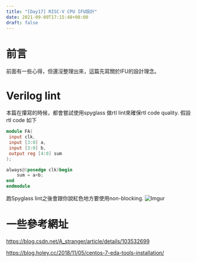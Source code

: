 ```yaml
---
title: "[Day17] RISC-V CPU IFU設計"
date: 2021-09-09T17:15:48+08:00
draft: false
---
```

# 前言
前面有一些心得，但還沒整理出來，這篇先寫關於IFU的設計理念。

# Verilog lint
本篇在攥寫的時候，都會嘗試使用spyglass 做rtl lint來確保rtl code quality. 假設 rtl code 如下

```verilog
module FA(
 input clk,
 input [3:0] a,
 input [3:0] b,
 output reg [4:0] sum
);

always@(posedge clk)begin
	sum = a+b;
end
endmodule
```

跑Spyglass lint之後會跟你說紅色地方要使用non-blocking.
![Imgur](https://i.imgur.com/D5lE7BV.png)

# 一些參考網址
https://blog.csdn.net/A_stranger/article/details/103532699

https://blog.holey.cc/2018/11/05/centos-7-eda-tools-installation/